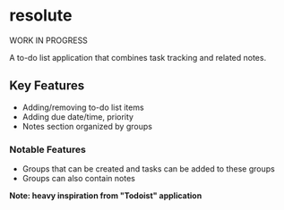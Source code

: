 # resolute

WORK IN PROGRESS

A to-do list application that combines task tracking and related notes. 

## Key Features

- Adding/removing to-do list items
- Adding due date/time, priority
- Notes section organized by groups

### Notable Features

- Groups that can be created and tasks can be added to these groups
- Groups can also contain notes

**Note: heavy inspiration from "Todoist" application**
